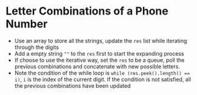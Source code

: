 # Letter Combinations of a Phone Number
+ Use an array to store all the strings, update the `res` list while iterating through the digits
+ Add a empty string `""` to the `res` first to start the expanding process
+ If choose to use the iterative way, set the `res` to be a queue, poll the previous combinations and concatenate with new possible letters. 
+ Note the condition of the while loop is `while (res.peek().length() == i)`, `i` is the index of the current digit. If the condition is not satisfied, all the previous combinations have been updated